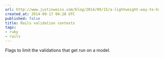 ```yaml
---
url: http://www.justinweiss.com/blog/2014/09/15/a-lightweight-way-to-handle-different-validation-situations/
created_at: 2014-09-17 04:28 UTC
published: false
title: Rails validation contexts
tags:
- ruby
- rails
---
```


Flags to limit the validations that get run on a model.
